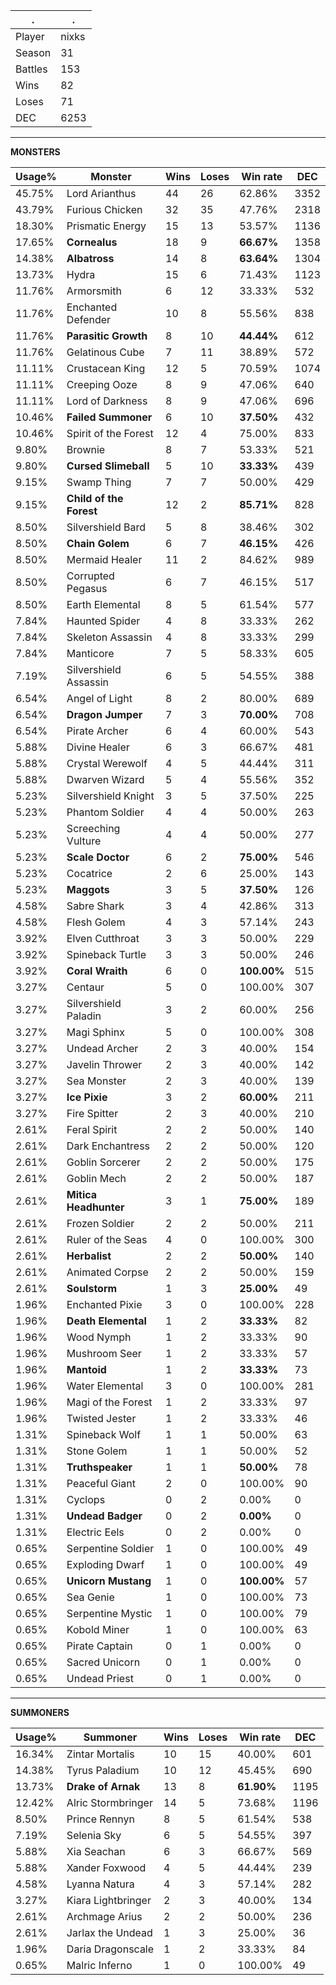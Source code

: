 .|.
|-|-
Player|nixks
Season|31
Battles|153
Wins|82
Loses|71
DEC|6253

---
**MONSTERS**

Usage%|Monster|Wins|Loses|Win rate|DEC|
-|-|-|-|-|-|
45.75%|Lord Arianthus|44|26|62.86%|3352|
43.79%|Furious Chicken|32|35|47.76%|2318|
18.30%|Prismatic Energy|15|13|53.57%|1136|
17.65%|**Cornealus**|18|9|**66.67%**|1358|
14.38%|**Albatross**|14|8|**63.64%**|1304|
13.73%|Hydra|15|6|71.43%|1123|
11.76%|Armorsmith|6|12|33.33%|532|
11.76%|Enchanted Defender|10|8|55.56%|838|
11.76%|**Parasitic Growth**|8|10|**44.44%**|612|
11.76%|Gelatinous Cube|7|11|38.89%|572|
11.11%|Crustacean King|12|5|70.59%|1074|
11.11%|Creeping Ooze|8|9|47.06%|640|
11.11%|Lord of Darkness|8|9|47.06%|696|
10.46%|**Failed Summoner**|6|10|**37.50%**|432|
10.46%|Spirit of the Forest|12|4|75.00%|833|
9.80%|Brownie|8|7|53.33%|521|
9.80%|**Cursed Slimeball**|5|10|**33.33%**|439|
9.15%|Swamp Thing|7|7|50.00%|429|
9.15%|**Child of the Forest**|12|2|**85.71%**|828|
8.50%|Silvershield Bard|5|8|38.46%|302|
8.50%|**Chain Golem**|6|7|**46.15%**|426|
8.50%|Mermaid Healer|11|2|84.62%|989|
8.50%|Corrupted Pegasus|6|7|46.15%|517|
8.50%|Earth Elemental|8|5|61.54%|577|
7.84%|Haunted Spider|4|8|33.33%|262|
7.84%|Skeleton Assassin|4|8|33.33%|299|
7.84%|Manticore|7|5|58.33%|605|
7.19%|Silvershield Assassin|6|5|54.55%|388|
6.54%|Angel of Light|8|2|80.00%|689|
6.54%|**Dragon Jumper**|7|3|**70.00%**|708|
6.54%|Pirate Archer|6|4|60.00%|543|
5.88%|Divine Healer|6|3|66.67%|481|
5.88%|Crystal Werewolf|4|5|44.44%|311|
5.88%|Dwarven Wizard|5|4|55.56%|352|
5.23%|Silvershield Knight|3|5|37.50%|225|
5.23%|Phantom Soldier|4|4|50.00%|263|
5.23%|Screeching Vulture|4|4|50.00%|277|
5.23%|**Scale Doctor**|6|2|**75.00%**|546|
5.23%|Cocatrice|2|6|25.00%|143|
5.23%|**Maggots**|3|5|**37.50%**|126|
4.58%|Sabre Shark|3|4|42.86%|313|
4.58%|Flesh Golem|4|3|57.14%|243|
3.92%|Elven Cutthroat|3|3|50.00%|229|
3.92%|Spineback Turtle|3|3|50.00%|246|
3.92%|**Coral Wraith**|6|0|**100.00%**|515|
3.27%|Centaur|5|0|100.00%|307|
3.27%|Silvershield Paladin|3|2|60.00%|256|
3.27%|Magi Sphinx|5|0|100.00%|308|
3.27%|Undead Archer|2|3|40.00%|154|
3.27%|Javelin Thrower|2|3|40.00%|142|
3.27%|Sea Monster|2|3|40.00%|139|
3.27%|**Ice Pixie**|3|2|**60.00%**|211|
3.27%|Fire Spitter|2|3|40.00%|210|
2.61%|Feral Spirit|2|2|50.00%|140|
2.61%|Dark Enchantress|2|2|50.00%|120|
2.61%|Goblin Sorcerer|2|2|50.00%|175|
2.61%|Goblin Mech|2|2|50.00%|187|
2.61%|**Mitica Headhunter**|3|1|**75.00%**|189|
2.61%|Frozen Soldier|2|2|50.00%|211|
2.61%|Ruler of the Seas|4|0|100.00%|300|
2.61%|**Herbalist**|2|2|**50.00%**|140|
2.61%|Animated Corpse|2|2|50.00%|159|
2.61%|**Soulstorm**|1|3|**25.00%**|49|
1.96%|Enchanted Pixie|3|0|100.00%|228|
1.96%|**Death Elemental**|1|2|**33.33%**|82|
1.96%|Wood Nymph|1|2|33.33%|90|
1.96%|Mushroom Seer|1|2|33.33%|57|
1.96%|**Mantoid**|1|2|**33.33%**|73|
1.96%|Water Elemental|3|0|100.00%|281|
1.96%|Magi of the Forest|1|2|33.33%|97|
1.96%|Twisted Jester|1|2|33.33%|46|
1.31%|Spineback Wolf|1|1|50.00%|63|
1.31%|Stone Golem|1|1|50.00%|52|
1.31%|**Truthspeaker**|1|1|**50.00%**|78|
1.31%|Peaceful Giant|2|0|100.00%|90|
1.31%|Cyclops|0|2|0.00%|0|
1.31%|**Undead Badger**|0|2|**0.00%**|0|
1.31%|Electric Eels|0|2|0.00%|0|
0.65%|Serpentine Soldier|1|0|100.00%|49|
0.65%|Exploding Dwarf|1|0|100.00%|49|
0.65%|**Unicorn Mustang**|1|0|**100.00%**|57|
0.65%|Sea Genie|1|0|100.00%|73|
0.65%|Serpentine Mystic|1|0|100.00%|79|
0.65%|Kobold Miner|1|0|100.00%|63|
0.65%|Pirate Captain|0|1|0.00%|0|
0.65%|Sacred Unicorn|0|1|0.00%|0|
0.65%|Undead Priest|0|1|0.00%|0|

---
**SUMMONERS**

Usage%|Summoner|Wins|Loses|Win rate|DEC|
-|-|-|-|-|-|
16.34%|Zintar Mortalis|10|15|40.00%|601|
14.38%|Tyrus Paladium|10|12|45.45%|690|
13.73%|**Drake of Arnak**|13|8|**61.90%**|1195|
12.42%|Alric Stormbringer|14|5|73.68%|1196|
8.50%|Prince Rennyn|8|5|61.54%|538|
7.19%|Selenia Sky|6|5|54.55%|397|
5.88%|Xia Seachan|6|3|66.67%|569|
5.88%|Xander Foxwood|4|5|44.44%|239|
4.58%|Lyanna Natura|4|3|57.14%|282|
3.27%|Kiara Lightbringer|2|3|40.00%|134|
2.61%|Archmage Arius|2|2|50.00%|236|
2.61%|Jarlax the Undead|1|3|25.00%|36|
1.96%|Daria Dragonscale|1|2|33.33%|84|
0.65%|Malric Inferno|1|0|100.00%|49|
